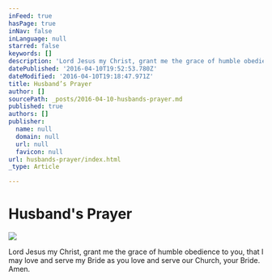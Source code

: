 ```yaml
---
inFeed: true
hasPage: true
inNav: false
inLanguage: null
starred: false
keywords: []
description: 'Lord Jesus my Christ, grant me the grace of humble obedience to you, that I may love and serve my Bride as you love and serve our Church, your Bride. Amen.'
datePublished: '2016-04-10T19:52:53.780Z'
dateModified: '2016-04-10T19:18:47.971Z'
title: Husband’s Prayer
author: []
sourcePath: _posts/2016-04-10-husbands-prayer.md
published: true
authors: []
publisher:
  name: null
  domain: null
  url: null
  favicon: null
url: husbands-prayer/index.html
_type: Article

---
```

# Husband's Prayer
![](https://the-grid-user-content.s3-us-west-2.amazonaws.com/766661c0-3ff6-4fcc-a3de-0c38ab1c2000.jpg)

Lord Jesus my Christ, grant me the grace of humble obedience to you, that I may love and serve my Bride as you love and serve our Church, your Bride. Amen.